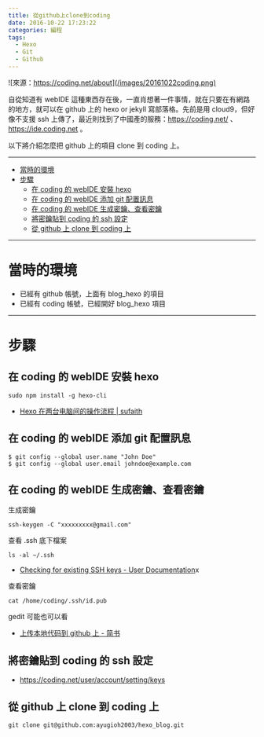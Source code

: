 ```yaml
---
title: 從github上clone到coding
date: 2016-10-22 17:23:22
categories: 編程
tags:
  - Hexo
  - Git
  - Github
---
```


![來源：https://coding.net/about](/images/20161022coding.png)

自從知道有 webIDE 這種東西存在後，一直肖想著一件事情，就在只要在有網路的地方，就可以在 github 上的 hexo or jekyll 寫部落格。先前是用 cloud9，但好像不支援 ssh 上傳了，最近則找到了中國產的服務：https://coding.net/ 、https://ide.coding.net 。

以下將介紹怎麼把 github 上的項目 clone 到 coding 上。

<!-- more -->

---

<!-- toc -->

- [當時的環境](#當時的環境)
- [步驟](#步驟)
	- [在 coding 的 webIDE 安裝 hexo](#在-coding-的-webide-安裝-hexo)
	- [在 coding 的 webIDE 添加 git 配置訊息](#在-coding-的-webide-添加-git-配置訊息)
	- [在 coding 的 webIDE 生成密鑰、查看密鑰](#在-coding-的-webide-生成密鑰-查看密鑰)
	- [將密鑰貼到 coding 的 ssh 設定](#將密鑰貼到-coding-的-ssh-設定)
	- [從 github 上 clone 到 coding 上](#從-github-上-clone-到-coding-上)

<!-- tocstop -->

---

# 當時的環境

- 已經有 github 帳號，上面有 blog_hexo 的項目
- 已經有 coding 帳號，已經開好 blog_hexo 項目

---

# 步驟

## 在 coding 的 webIDE 安裝 hexo

```
sudo npm install -g hexo-cli
```

* [Hexo 在两台电脑间的操作流程 | sufaith](http://sufaith.com/2016/02/27/Hexo%E8%BF%81%E7%A7%BB/)


## 在 coding 的 webIDE 添加 git 配置訊息

```
$ git config --global user.name "John Doe"
$ git config --global user.email johndoe@example.com
```


## 在 coding 的 webIDE 生成密鑰、查看密鑰

生成密鑰

```ssh
ssh-keygen -C "xxxxxxxxx@gmail.com"
```

查看 .ssh 底下檔案

```
ls -al ~/.ssh
```
* [Checking for existing SSH keys - User Documentation](https://help.github.com/articles/checking-for-existing-ssh-keys/)x

查看密鑰

```ssh
cat /home/coding/.ssh/id.pub
```
gedit 可能也可以看

- [上传本地代码到 github 上 - 简书](http://www.jianshu.com/p/3c8629ca00eb)

## 將密鑰貼到 coding 的 ssh 設定


- https://coding.net/user/account/setting/keys

## 從 github 上 clone 到 coding 上

```git
git clone git@github.com:ayugioh2003/hexo_blog.git
```
